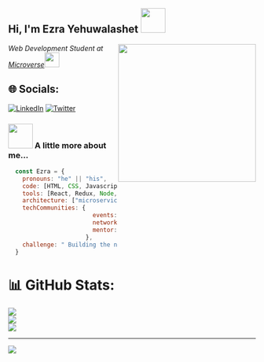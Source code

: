 
<h2> Hi, I'm Ezra Yehuwalashet <img src="https://media.giphy.com/media/mGcNjsfWAjY5AEZNw6/giphy.gif" width="50"></h2>
<img align='right' src="https://media.licdn.com/dms/image/C5612AQEjoSxjae059A/article-cover_image-shrink_600_2000/0/1646131654217?e=2147483647&v=beta&t=0WkS28_nvCoXFGdGf0usPAbFsykV9HTNVx5edpJTYTU" width="280">
<p><em>Web Development Student at <a href="https://www.microverse.org">Microverse</a><img src="https://media.giphy.com/media/WUlplcMpOCEmTGBtBW/giphy.gif" width="30"></em></p>

## 🌐 Socials: 
[![LinkedIn](https://img.shields.io/badge/LinkedIn-%230077B5.svg?logo=linkedin&logoColor=white)](https://linkedin.com/in/ezra-yehuwalashet) [![Twitter](https://img.shields.io/badge/Twitter-%231DA1F2.svg?logo=Twitter&logoColor=white)](https://twitter.com/@ezraermy) 

### <img src="https://media.giphy.com/media/VgCDAzcKvsR6OM0uWg/giphy.gif" width="50"> A little more about me...  

``` javascript
  const Ezra = {
    pronouns: "he" || "his",
    code: [HTML, CSS, Javascript, Python, Ruby],
    tools: [React, Redux, Node, Django, Styled-Components, Jest, Webpack],
    architecture: ["microservices", "event-driven", "design system pattern", "DRY", "KISS"],
    techCommunities: {
                        events: "TechMeetups",
                        network: "LinkedIn",
                        mentor: "Coding Coach"
                      },
    challenge: " Building the next-generation web application."
  }
```


<!-- # 💻 Tech Stack:
![HTML](https://img.shields.io/badge/html-%23E34F26.svg?style=for-the-badge&logo=html5&logoColor=white) ![CSS](https://img.shields.io/badge/css-%231572B6.svg?style=for-the-badge&logo=css&logoColor=white) ![JavaScript](https://img.shields.io/badge/javascript-%23323330.svg?style=for-the-badge&logo=javascript&logoColor=%23F7DF1E) ![Python](https://img.shields.io/badge/python-3670A0?style=for-the-badge&logo=python&logoColor=ffdd54)  ![Django](https://img.shields.io/badge/django-%23092E20.svg?style=for-the-badge&logo=django&logoColor=white) ![GraphQL](https://img.shields.io/badge/-GraphQL-E10098?style=for-the-badge&logo=graphql&logoColor=white) ![Vue](https://img.shields.io/badge/vue-%23092E20.svg?style=for-the-badge&logo=vue&logoColor=white)-->

# 📊 GitHub Stats:
![](https://github-readme-stats.vercel.app/api?username=ezraermy&theme=dark&hide_border=false&include_all_commits=false&count_private=false)<br/>
![](https://github-readme-streak-stats.herokuapp.com/?user=ezraermy&theme=dark&hide_border=false)<br/>
![](https://github-readme-stats.vercel.app/api/top-langs/?username=ezraermy&theme=dark&hide_border=false&include_all_commits=false&count_private=false&layout=compact)

---
[![](https://visitcount.itsvg.in/api?id=ezraermy&icon=0&color=0)](https://visitcount.itsvg.in)


